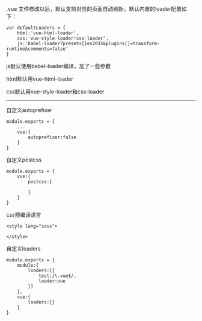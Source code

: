 .vue 文件修改以后，默认支持对应的页面自动刷新，默认内置的loader配置如下：

    var defaultLoaders = {
        html:'vue-html-loader',
        css:'vue-style-loader!css-loader',
        js:'babel-loader?presets[]es2015&plugins[]=transform-runtime&comments=false'
    }

js默认使用babel-loader编译，加了一些参数

html默认用vue-html-loader

css默认用vue-style-loader和css-loader

---

自定义autoprefixer

<!-- webpack.config.js -->

    module.exports = {
        ...
        vue:{
            autoprefixer:false
        }
    }

自定义postcss

    module.exports = {
        vue:{
            postcss:{

            }
        }
    }

css预编译语言

    <style lang="sass">

    </style>

自定义loaders

    module.exports = {
        module:{
            loaders:[{
                test:/\.vue$/,
                loader:vue
            }]
        },
        vue:{
            loaders:{}
        }
    }
